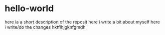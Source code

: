 # hello-world
here ia  a short description of the reposit
here i write a bit about myself
here i write/do the changes
hktflhjgknfgmdh
